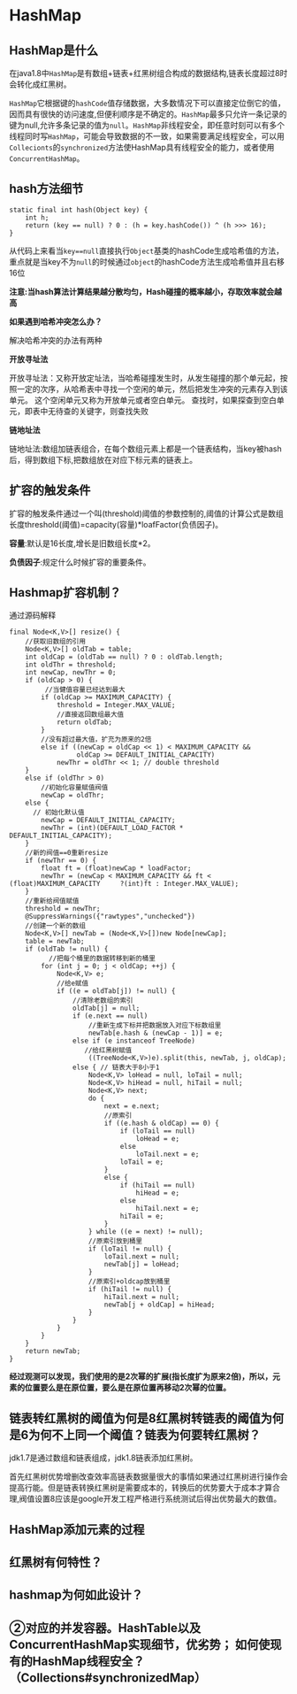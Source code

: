 # HashMap

## HashMap是什么

在java1.8中`HashMap`是有数组+链表+红黑树组合构成的数据结构,链表长度超过8时会转化成红黑树。

`HashMap`它根据键的`hashCode`值存储数据，大多数情况下可以直接定位倒它的值，因而具有很快的访问速度,但便利顺序是不确定的。`HashMap`最多只允许一条记录的键为null,允许多条记录的值为`null`。`HashMap`非线程安全，即任意时刻可以有多个线程同时写`HashMap`，可能会导致数据的不一致，如果需要满足线程安全，可以用`Collecionts`的`synchronized`方法使HashMap具有线程安全的能力，或者使用`ConcurrentHashMap`。

## hash方法细节

```
static final int hash(Object key) {
    int h;
    return (key == null) ? 0 : (h = key.hashCode()) ^ (h >>> 16);
}
```

从代码上来看当`key==null`直接执行`Object`基类的hashCode生成哈希值的方法，重点就是当key不为`null`的时候通过`object`的hashCode方法生成哈希值并且右移16位

**注意:当hash算法计算结果越分散均匀，Hash碰撞的概率越小，存取效率就会越高**

**如果遇到哈希冲突怎么办？**

解决哈希冲突的办法有两种

**开放寻址法**

开放寻址法：又称开放定址法，当哈希碰撞发生时，从发生碰撞的那个单元起，按照一定的次序，从哈希表中寻找一个空闲的单元，然后把发生冲突的元素存入到该单元。 这个空闲单元又称为开放单元或者空白单元。 查找时，如果探查到空白单元，即表中无待查的关键字，则查找失败

**链地址法**

链地址法:数组加链表组合，在每个数组元素上都是一个链表结构，当key被hash后，得到数组下标,把数组放在对应下标元素的链表上。

## 扩容的触发条件

扩容的触发条件通过一个叫(threshold)阈值的参数控制的,阈值的计算公式是数组长度threshold(阈值)=capacity(容量)*loafFactor(负债因子)。

**容量**:默认是16长度,增长是旧数组长度*2。

**负债因子**:规定什么时候扩容的重要条件。

## Hashmap扩容机制？

通过源码解释

```
final Node<K,V>[] resize() {
    //获取旧数组的引用
    Node<K,V>[] oldTab = table;
    int oldCap = (oldTab == null) ? 0 : oldTab.length;
    int oldThr = threshold;
    int newCap, newThr = 0;
    if (oldCap > 0) {
         //当健值容量已经达到最大
        if (oldCap >= MAXIMUM_CAPACITY) {
            threshold = Integer.MAX_VALUE;
            //直接返回数组最大值
            return oldTab;
        }
        //没有超过最大值，扩充为原来的2倍
        else if ((newCap = oldCap << 1) < MAXIMUM_CAPACITY &&
                 oldCap >= DEFAULT_INITIAL_CAPACITY)
            newThr = oldThr << 1; // double threshold
    }
    else if (oldThr > 0) 
        //初始化容量赋值阀值
        newCap = oldThr;
    else {      
      // 初始化默认值
        newCap = DEFAULT_INITIAL_CAPACITY;
        newThr = (int)(DEFAULT_LOAD_FACTOR * DEFAULT_INITIAL_CAPACITY);
    }
    //新的阀值==0重新resize
    if (newThr == 0) {
        float ft = (float)newCap * loadFactor;
        newThr = (newCap < MAXIMUM_CAPACITY && ft < (float)MAXIMUM_CAPACITY 	?(int)ft : Integer.MAX_VALUE);
    }
    //重新给阀值赋值
    threshold = newThr;
    @SuppressWarnings({"rawtypes","unchecked"})
    //创建一个新的数组
    Node<K,V>[] newTab = (Node<K,V>[])new Node[newCap];
    table = newTab;
    if (oldTab != null) {
          //把每个桶里的数据转移到新的桶里
        for (int j = 0; j < oldCap; ++j) {
            Node<K,V> e;
            //给e赋值
            if ((e = oldTab[j]) != null) {
                //清除老数组的索引
                oldTab[j] = null;
                if (e.next == null)
                    //重新生成下标并把数据放入对应下标数组里
                    newTab[e.hash & (newCap - 1)] = e;
                else if (e instanceof TreeNode)
                   //给红黑树赋值
                    ((TreeNode<K,V>)e).split(this, newTab, j, oldCap);
                else { // 链表大于8小于1
                    Node<K,V> loHead = null, loTail = null;                
                    Node<K,V> hiHead = null, hiTail = null;
                    Node<K,V> next;
                    do {
                        next = e.next;
                        //原索引
                        if ((e.hash & oldCap) == 0) {
                            if (loTail == null)
                                loHead = e;
                            else
                                loTail.next = e;
                            loTail = e;
                        }
                        else {
                            if (hiTail == null)
                                hiHead = e;
                            else
                                hiTail.next = e;
                            hiTail = e;
                        }
                    } while ((e = next) != null);
                    //原索引放到桶里
                    if (loTail != null) {
                        loTail.next = null;
                        newTab[j] = loHead;
                    }
                    //原索引+oldcap放到桶里
                    if (hiTail != null) {
                        hiTail.next = null;
                        newTab[j + oldCap] = hiHead;
                    }
                }
            }
        }
    }
    return newTab;
}
```

**经过观测可以发现，我们使用的是2次幂的扩展(指长度扩为原来2倍)，所以，元素的位置要么是在原位置，要么是在原位置再移动2次幂的位置。**



## 链表转红黑树的阈值为何是8红黑树转链表的阈值为何是6为何不上同一个阈值？链表为何要转红黑树？

jdk1.7是通过数组和链表组成，jdk1.8链表添加红黑树。

首先红黑树优势增删改查效率高链表数据量很大的事情如果通过红黑树进行操作会提高行能。但是链表转换红黑树是需要成本的，转换后的优势要大于成本才算合理,阀值设置8应该是google开发工程严格进行系统测试后得出优势最大的数值。

## HashMap添加元素的过程

## 红黑树有何特性？

## hashmap为何如此设计？



## ②对应的并发容器。HashTable以及ConcurrentHashMap实现细节，优劣势； 如何使现有的HashMap线程安全？（Collections#synchronizedMap）


